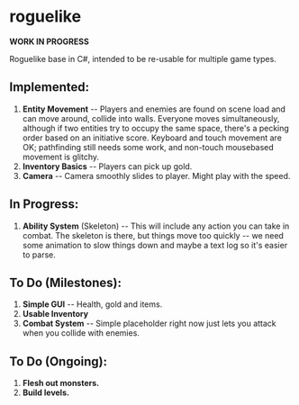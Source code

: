 # roguelike
**WORK IN PROGRESS**

Roguelike base in C#, intended to be re-usable for multiple game types.

## Implemented:
1. __Entity Movement__ -- Players and enemies are found on scene load and can move around, collide into walls. Everyone moves simultaneously, although if two entities try to occupy the same space, there's a pecking order based on an initiative score. Keyboard and touch movement are OK; pathfinding still needs some work, and non-touch mousebased movement is glitchy. 
2. __Inventory Basics__ -- Players can pick up gold.
3. __Camera__ -- Camera smoothly slides to player. Might play with the speed.

## In Progress:
1. __Ability System__ (Skeleton) -- This will include any action you can take in combat. The skeleton is there, but things move too quickly -- we need some animation to slow things down and maybe a text log so it's easier to parse.

## To Do (Milestones):
1. __Simple GUI__ -- Health, gold and items.
2. __Usable Inventory__
3. __Combat System__ -- Simple placeholder right now just lets you attack when you collide with enemies.

## To Do (Ongoing):
1. __Flesh out monsters.__
2. __Build levels.__
